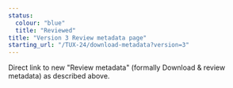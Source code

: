 ```yaml
---
status:
  colour: "blue"
  title: "Reviewed"
title: "Version 3 Review metadata page"
starting_url: "/TUX-24/download-metadata?version=3"
---
```


Direct link to new "Review metadata" (formally Download & review metadata) as described above.
